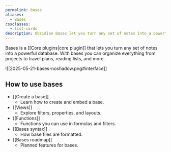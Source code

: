 ```yaml
---
permalink: bases
aliases:
  - Bases
cssclasses:
  - list-cards
description: Obsidian Bases let you turn any set of notes into a powerful database. With bases you can organize everything from projects to travel plans, reading lists, and more.
---
```


Bases is a [[Core plugins|core plugin]] that lets you turn any set of notes into a powerful database. With bases you can organize everything from projects to travel plans, reading lists, and more.  

![[2025-05-21-bases-noshadow.png#interface]]

## How to use bases

- [[Create a base]]
	- Learn how to create and embed a base.
- [[Views]]
	- Explore filters, properties, and layouts.
- [[Functions]]
	- Functions you can use in formulas and filters.
- [[Bases syntax]]
	- How base files are formatted.
- [[Bases roadmap]]
	- Planned features for bases.
